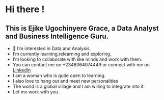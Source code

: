  # Hi there !
  
## This is Ejike Ugochinyere Grace, a Data Analyst and Business Intelligence Guru.
- 👀 I’m interested in Data and Analysis.
- I’m currently learning,relearning and exploring.
- I’m looking to collaborate with like minds and work with them.
- You can contact me on +2348064074449 or connect with me on [LinkedIn](https://www.linkedin.com/in/ugochinyere-ejike-20b586298/)
- I am a woman who is quite open to learning.
- I also love to hang out and meet new personalities 
- The world is a global village and I am willing to integrate into it.
- Let me work with you .
  
